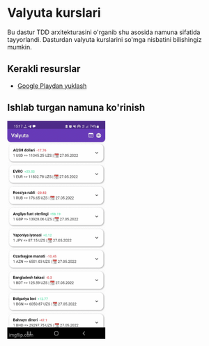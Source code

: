 # Valyuta kurslari

Bu dastur TDD arxitekturasini o'rganib shu asosida namuna sifatida tayyorlandi. Dasturdan valyuta kurslarini so'mga nisbatini bilishingiz mumkin.

## Kerakli resurslar
- [Google Playdan yuklash](https://play.google.com/store/apps/details?id=uz.moliya.currency_exchance_tdd_app)

## Ishlab turgan namuna ko'rinish
[![pub package](https://github.com/abbos2101/currency_exchance_tdd_app/blob/master/git_resources/intro.gif)](https://github.com/abbos2101/currency_exchance_tdd_app/blob/master/git_resources/intro.gif)
